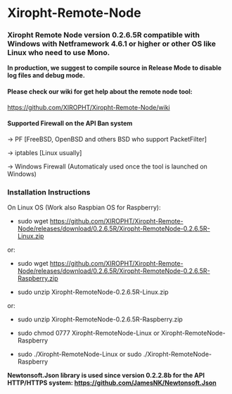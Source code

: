 # Xiropht-Remote-Node
<h3>Xiropht Remote Node version 0.2.6.5R compatible with Windows with Netframework 4.6.1 or higher or other OS like Linux who need to use Mono.</h3>

**In production, we suggest to compile source in Release Mode to disable log files and debug mode.**

<h4>Please check our wiki for get help about the remote node tool:</h4>

https://github.com/XIROPHT/Xiropht-Remote-Node/wiki

<h4>Supported Firewall on the API Ban system</h4>

-> PF [FreeBSD, OpenBSD and others BSD who support PacketFilter]

-> iptables [Linux usually]

-> Windows Firewall (Automaticaly used once the tool is launched on Windows)

<h3>Installation Instructions</h3>

On Linux OS (Work also Raspbian OS for Raspberry):

- sudo wget https://github.com/XIROPHT/Xiropht-Remote-Node/releases/download/0.2.6.5R/Xiropht-RemoteNode-0.2.6.5R-Linux.zip 

or:

- sudo wget https://github.com/XIROPHT/Xiropht-Remote-Node/releases/download/0.2.6.5R/Xiropht-RemoteNode-0.2.6.5R-Raspberry.zip

- sudo unzip Xiropht-RemoteNode-0.2.6.5R-Linux.zip

or:

- sudo unzip Xiropht-RemoteNode-0.2.6.5R-Raspberry.zip

- sudo chmod 0777 Xiropht-RemoteNode-Linux or Xiropht-RemoteNode-Raspberry

- sudo ./Xiropht-RemoteNode-Linux or sudo ./Xiropht-RemoteNode-Raspberry

**Newtonsoft.Json library is used since version 0.2.2.8b for the API HTTP/HTTPS system: https://github.com/JamesNK/Newtonsoft.Json**
